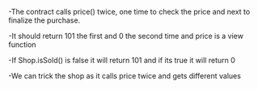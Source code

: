-The contract calls price() twice, one time to check the price and next to finalize the purchase.

-It should return 101 the first and 0 the second time and price is a view function

-If Shop.isSold() is false it will return 101 and if its true it will return 0

-We can trick the shop as it calls price twice and gets different values
